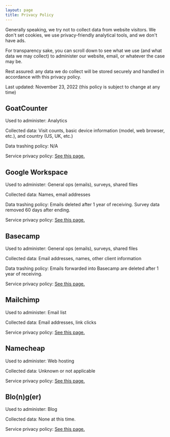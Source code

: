 ```yaml
---
layout: page
title: Privacy Policy
---
```


Generally speaking, we try not to collect data from website visitors. We don't
set cookies, we use privacy-friendly analytical tools, and we don't have ads.

For transparency sake, you can scroll down to see what we use (and what data
we may collect) to administer our website, email, or whatever the case may be.

Rest assured: any data we do collect will be stored securely and handled in
accordance with this privacy policy.

Last updated: November 23, 2022 (this policy is subject to change at any time)

## **GoatCounter** 
Used to administer: Analytics

Collected data: Visit counts, basic device information (model, web browser,
etc.), and country (US, UK, etc.)

Data trashing policy: N/A

Service privacy policy: [See this page.](https://www.goatcounter.com/help/privacy)

## **Google Workspace** 
Used to administer: General ops (emails), surveys, shared
files

Collected data: Names, email addresses

Data trashing policy: Emails deleted after 1 year of receiving. Survey data
removed 60 days after ending.

Service privacy policy: [See this page.](https://policies.google.com/privacy)

## **Basecamp** 
Used to administer: General ops (emails), surveys, shared files

Collected data: Email addresses, names, other client information

Data trashing policy: Emails forwarded into Basecamp are deleted after 1 year
of receiving.

Service privacy policy: [See this page.](https://basecamp.com/about/policies/privacy)

## **Mailchimp**
Used to administer: Email list

Collected data: Email addresses, link clicks

Service privacy policy: [See this page.](https://mailchimp.com/legal/privacy/)

## **Namecheap**
Used to administer: Web hosting

Collected data: Unknown or not applicable

Service privacy policy: [See this page.](https://www.namecheap.com/legal/general/privacy-policy/)

## **Blo(n)g(er)**
Used to administer: Blog

Collected data: None at this time. 

Service privacy policy: [See this page.](https://www.sladewatkins.com/privacy/)